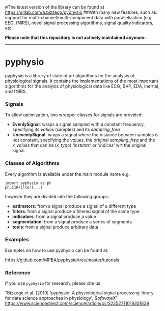 #The latest version of the library can be found at <https://gitlab.com/a.bizzego/pyphysio>
##With many new features, such as: support for multi-channel/multi-component data with parallelization (e.g. EEG, fNIRS), novel signal processing algorithms, signal quality indicators, etc.

**Please note that this repository is not actively maintained anymore.**


---

# pyphysio

pyphysio is a library of state of art algorithms for the analysis of physiological signals.
It contains the implementations of the most important algorithms for the analysis of physiological data like ECG, BVP, EDA, inertial, and fNIRS.


### Signals
To allow optimization, two wrapper classes for signals are provided:
- **EvenlySignal**: wraps a signal sampled with a constant frequency, specifying its _values_ (samples) and its _sampling_freq_
- **UnevenlySignal**: wraps a signal where the distance between samples is not constant, specifying the _values_, the original _sampling_freq_ and the _x_values_ that can be (_x_type_) _'instants'_ or _'indices'_ wrt the original signal.

### Classes of Algorithms
Every algorithm is available under the main module name e.g.

    import pyphysio as ph
    ph.IIRFilter(...)

however they are divided into the following groups:

- **estimators**: from a signal produce a signal of a different type
- **filters**: from a signal produce a filtered signal of the same type
- **indicators**: from a signal produce a value
- **segmentation**: from a signal produce a series of segments
- **tools**: from a signal produce arbitrary data

### Examples
Examples on how to use pyphysio can be found at:

<https://github.com/MPBA/pyphysio/tree/master/tutorials>
     
### Reference
If you use `pyphysio` for research, please cite us:

"Bizzego et al. (2019) 'pyphysio: A physiological signal processing library for data science approaches in physiology', *SoftwareX*"
<https://www.sciencedirect.com/science/article/pii/S2352711019301839>
